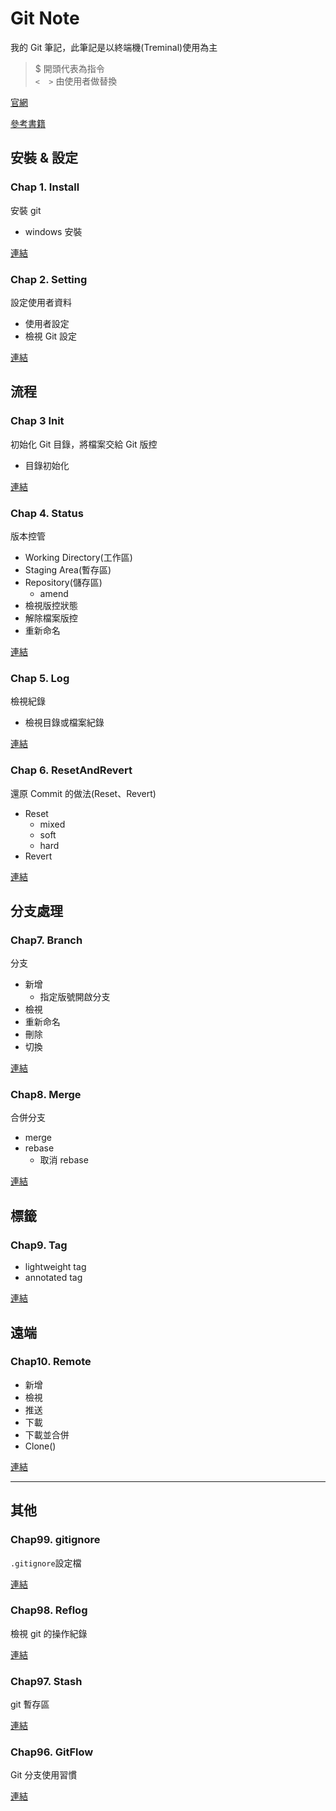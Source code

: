# Git Note

我的 Git 筆記，此筆記是以終端機(Treminal)使用為主

> $ 開頭代表為指令 <br>
> `<  >` 由使用者做替換

[官網](https://git-scm.com/)

[參考書籍](https://gitbook.tw/)

## 安裝 & 設定

### Chap 1. Install

安裝 git

* windows 安裝

[連結](Chap1.Install.md)

### Chap 2. Setting

設定使用者資料

* 使用者設定
* 檢視 Git 設定

[連結](Chap2.Setting.md)

## 流程

### Chap 3 Init

初始化 Git 目錄，將檔案交給 Git 版控

* 目錄初始化

[連結](Chap3.Init.md)

### Chap 4. Status

版本控管

* Working Directory(工作區)
* Staging Area(暫存區)
* Repository(儲存區)
  * amend
* 檢視版控狀態
* 解除檔案版控
* 重新命名

[連結](Chap4.Status.md)

### Chap 5. Log

檢視紀錄

* 檢視目錄或檔案紀錄

[連結](Chap5.Log.md)

### Chap 6. ResetAndRevert

還原 Commit 的做法(Reset、Revert)

* Reset
  * mixed
  * soft
  * hard
* Revert

[連結](Chap6.ResetAndRevert.md)

## 分支處理

### Chap7. Branch

分支

* 新增
  * 指定版號開啟分支
* 檢視
* 重新命名
* 刪除
* 切換

[連結](Chap7.Branch.md)

### Chap8. Merge

合併分支

* merge
* rebase
  * 取消 rebase

[連結](Chap8.Merge.md)

## 標籤

### Chap9. Tag

* lightweight tag
* annotated tag

[連結](Chap9.Tag.md)

## 遠端

### Chap10. Remote

* 新增
* 檢視
* 推送
* 下載
* 下載並合併
* Clone()

[連結](Chap10.Remote.md)

-------

## 其他

### Chap99. gitignore

`.gitignore`設定檔

[連結](Chap99.gitignore.md)

### Chap98. Reflog

檢視 git 的操作紀錄

[連結](Chap98.Reflog.md)

### Chap97. Stash

git 暫存區

[連結](Chap97.Stash.md)

### Chap96. GitFlow

Git 分支使用習慣

[連結](Chap96.GitFlow.md)